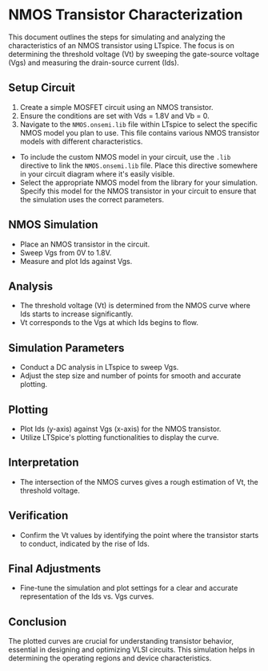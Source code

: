 # NMOS Transistor Characterization

This document outlines the steps for simulating and analyzing the characteristics of an NMOS transistor using LTspice. The focus is on determining the threshold voltage (Vt) by sweeping the gate-source voltage (Vgs) and measuring the drain-source current (Ids).

## Setup Circuit

1. Create a simple MOSFET circuit using an NMOS transistor.
2. Ensure the conditions are set with Vds = 1.8V and Vb = 0.
3. Navigate to the `NMOS.onsemi.lib` file within LTspice to select the specific NMOS model you plan to use. This file contains various NMOS transistor models with different characteristics.
 - To include the custom NMOS model in your circuit, use the `.lib` directive to link the `NMOS.onsemi.lib` file. Place this directive somewhere in your circuit diagram where it's easily visible.
 - Select the appropriate NMOS model from the library for your simulation. Specify this model for the NMOS transistor in your circuit to ensure that the simulation uses the correct parameters.

## NMOS Simulation

- Place an NMOS transistor in the circuit.
- Sweep Vgs from 0V to 1.8V.
- Measure and plot Ids against Vgs.

## Analysis

- The threshold voltage (Vt) is determined from the NMOS curve where Ids starts to increase significantly.
- Vt corresponds to the Vgs at which Ids begins to flow.

## Simulation Parameters

- Conduct a DC analysis in LTspice to sweep Vgs.
- Adjust the step size and number of points for smooth and accurate plotting.

## Plotting

- Plot Ids (y-axis) against Vgs (x-axis) for the NMOS transistor.
- Utilize LTSpice's plotting functionalities to display the curve.

## Interpretation

- The intersection of the NMOS curves gives a rough estimation of Vt, the threshold voltage.

## Verification

- Confirm the Vt values by identifying the point where the transistor starts to conduct, indicated by the rise of Ids.

## Final Adjustments

- Fine-tune the simulation and plot settings for a clear and accurate representation of the Ids vs. Vgs curves.

## Conclusion

The plotted curves are crucial for understanding transistor behavior, essential in designing and optimizing VLSI circuits. This simulation helps in determining the operating regions and device characteristics.
